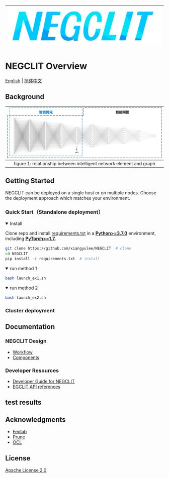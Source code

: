 |![overview](imgs/logo.jpg)|
|:--:|

# NEGCLIT Overview

[English](./README.md) | [简体中文](./README.zh-CN.md)

## Background



|![overview](imgs/NEG.png)|
|:--:|
|figure 1: relationship between intelligent network element and graph|
## Getting Started

NEGCLIT can be deployed on a single host or on multiple nodes. Choose the deployment approach which matches your environment.
### Quick Start（Standalone deployment）

<details open>
<summary>Install</summary>

Clone repo and install [requirements.txt](./requirements.txt) in a
[**Python>=3.7.0**](https://www.python.org/) environment, including
[**PyTorch>=1.7**](https://pytorch.org/get-started/locally/).

```bash
git clone https://github.com/xiangyulee/NEGCLIT  # clone
cd NEGCLIT
pip install -r requirements.txt  # install
```

</details>

<details open>
<summary>run method 1</summary>

```bash
bash launch_ex1.sh
```

</details>

<details open>
<summary>run method 2</summary>

```bash
bash launch_ex2.sh
```

</details>


### Cluster deployment
## Documentation
### NEGCLIT Design 

- [Workflow](./doc/workflow/README.md)
- [Components](./doc/component/README.md)
### Developer Resources

- [Developer Guide for NEGCLIT](./doc/develop//README.md)
- [EGCLIT API references](./doc/api/README.md)
## test results
## Acknowledgments

- [Fedlab](https://github.com/SMILELab-FL/FedLab)
- [Prune](https://github.com/Eric-mingjie/network-slimming)
- [OCL](https://github.com/RaptorMai/online-continual-learning)

## License

[Apache License 2.0](LICENSE)
